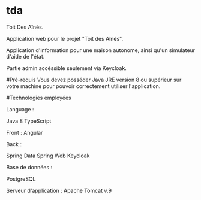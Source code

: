 # tda
Toit Des Aînés.

Application web pour le projet "Toit des Aînés". 

Application d'information pour une maison autonome, ainsi qu'un simulateur d'aide de l'état.

Partie admin accéssible seulement via Keycloak.


#Pré-requis Vous devez posséder Java JRE version 8 ou supérieur sur votre machine pour pouvoir correctement utiliser l'application.

#Technologies employées

Language :

Java 8 TypeScript

Front : Angular

Back :

Spring Data Spring Web Keycloak

Base de données :

PostgreSQL

Serveur d'application : Apache Tomcat v.9

